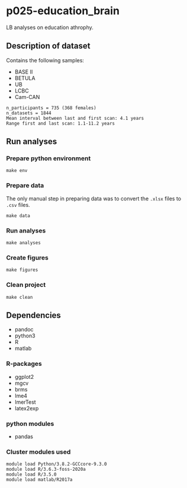 # p025-education_brain
LB analyses on education athrophy.

## Description of dataset
Contains the following samples:
- BASE II
- BETULA
- UB
- LCBC
- Cam-CAN

```
n_participants = 735 (368 females)
n_datasets = 1844
Mean interval between last and first scan: 4.1 years
Range first and last scan: 1.1-11.2 years
```
## Run analyses

### Prepare python environment
```
make env
```

### Prepare data
The only manual step in preparing data was to convert the `.xlsx` files to `.csv` files.
```
make data
```
### Run analyses
```
make analyses
```
### Create figures
```
make figures
```

### Clean project
```
make clean
```

## Dependencies
- pandoc
- python3
- R
- matlab

### R-packages
- ggplot2
- mgcv
- brms
- lme4
- lmerTest
- latex2exp

### python modules
- pandas

### Cluster modules used
```
module load Python/3.8.2-GCCcore-9.3.0
module load R/3.6.3-foss-2020a 
module load R/3.5.0
module load matlab/R2017a
```